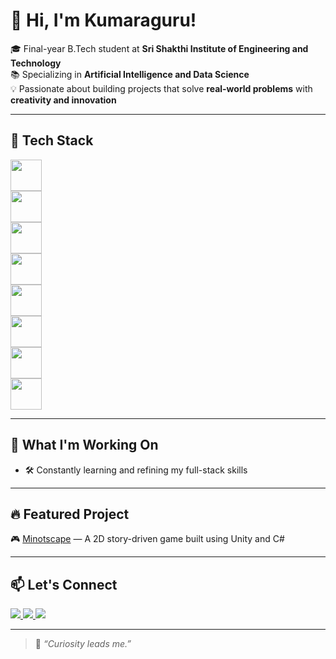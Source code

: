 # 👋 Hi, I'm Kumaraguru!

🎓 Final-year B.Tech student at **Sri Shakthi Institute of Engineering and Technology**  
📚 Specializing in **Artificial Intelligence and Data Science**  
💡 Passionate about building projects that solve **real-world problems** with **creativity and innovation**  

---

<h2>🧰 Tech Stack</h2>

<div align="left">
  <img src="https://cdn.jsdelivr.net/gh/devicons/devicon/icons/python/python-original.svg" width="50"/>
  <br>
  <img src="https://cdn.jsdelivr.net/gh/devicons/devicon/icons/mysql/mysql-original-wordmark.svg" width="50"/>
  <br>
  <img src="https://cdn.jsdelivr.net/gh/devicons/devicon/icons/html5/html5-original.svg" width="50"/>
  <br>
  <img src="https://cdn.jsdelivr.net/gh/devicons/devicon/icons/css3/css3-original.svg" width="50"/>
  <br>
  <img src="https://cdn.jsdelivr.net/gh/devicons/devicon/icons/javascript/javascript-original.svg" width="50"/>
  <br>
  <img src="https://cdn.jsdelivr.net/gh/devicons/devicon/icons/django/django-plain.svg" width="50"/>
  <br>
  <img src="https://cdn.jsdelivr.net/gh/devicons/devicon/icons/flask/flask-original.svg" width="50"/>
  <br>
  <img src="https://cdn.jsdelivr.net/gh/devicons/devicon/icons/react/react-original.svg" width="50"/>
</div>

---

## 🚀 What I'm Working On
- 🛠 Constantly learning and refining my full-stack skills

---

## 🔥 Featured Project

🎮 [Minotscape](https://github.com/kumaraguru1204/Minotscape) — A 2D story-driven game built using Unity and C#  

---

<h2>📫 Let's Connect</h2>

<a href="https://www.linkedin.com/in/kumaraguru-g-200248246/">
  <img src="https://img.shields.io/badge/LinkedIn-0A66C2?style=for-the-badge&logo=linkedin&logoColor=white"/>
</a>
<a href="mailto:kumaraguru1204@gmail.com">
  <img src="https://img.shields.io/badge/Gmail-D14836?style=for-the-badge&logo=gmail&logoColor=white"/>
</a>
<a href="https://leetcode.com/u/Kumaraguru_G/">
  <img src="https://img.shields.io/badge/LeetCode-FFA116?style=for-the-badge&logo=leetcode&logoColor=black"/>
</a>

---

> 💬 *“Curiosity leads me.”*
